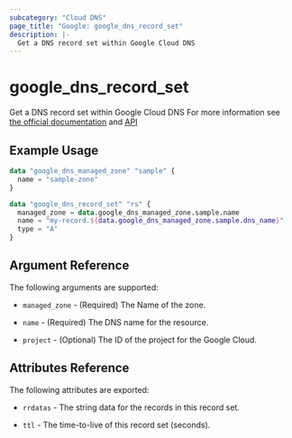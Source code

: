 ```yaml
---
subcategory: "Cloud DNS"
page_title: "Google: google_dns_record_set"
description: |-
  Get a DNS record set within Google Cloud DNS
---
```


# google\_dns\_record\_set

Get a DNS record set within Google Cloud DNS
For more information see
[the official documentation](https://cloud.google.com/dns/docs/records)
and
[API](https://cloud.google.com/dns/docs/reference/v1/resourceRecordSets)

## Example Usage

```tf
data "google_dns_managed_zone" "sample" {
  name = "sample-zone"
}

data "google_dns_record_set" "rs" {
  managed_zone = data.google_dns_managed_zone.sample.name
  name = "my-record.${data.google_dns_managed_zone.sample.dns_name}"
  type = "A"
}
```

## Argument Reference

The following arguments are supported:

* `managed_zone` - (Required) The Name of the zone.

* `name` - (Required) The DNS name for the resource.

* `project` - (Optional) The ID of the project for the Google Cloud.

## Attributes Reference

The following attributes are exported:

* `rrdatas` - The string data for the records in this record set.

* `ttl` - The time-to-live of this record set (seconds).
